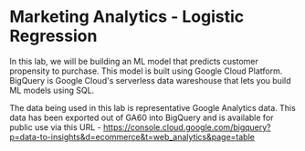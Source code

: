 # Marketing Analytics - Logistic Regression

In this lab, we will be building an ML model that predicts customer propensity to purchase. This model is built using Google Cloud Platform. BigQuery is Google Cloud's serverless data wareshouse that lets you build ML models using SQL.

The data being used in this lab is representative Google Analytics data. This data has been exported out of GA60 into BigQuery and is available for public use via this URL - https://console.cloud.google.com/bigquery?p=data-to-insights&d=ecommerce&t=web_analytics&page=table

